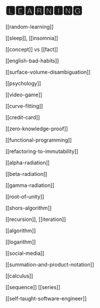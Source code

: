 # 🅻🅴🅰🆁🅽🅸🅽🅶

[[random-learning]]

[[sleep]], [[insomnia]]

[[concept]] vs [[fact]]

[[english-bad-habits]]

[[surface-volume-disambiguation]]

[[psychology]]

[[video-game]]

[[curve-fitting]]

[[credit-card]]

[[zero-knowledge-proof]]

[[functional-programming]]

[[refactoring-to-immutability]]

[[alpha-radiation]]

[[beta-radiation]]

[[gamma-radiation]]

[[root-of-unity]]

[[shors-algorithm]]

[[recursion]], [[iteration]]

[[algorithm]]

[[logarithm]]

[[social-media]]

[[summation-and-product-notation]]

[[calculus]]

[[sequence]] [[series]]

[[self-taught-software-engineer]]
